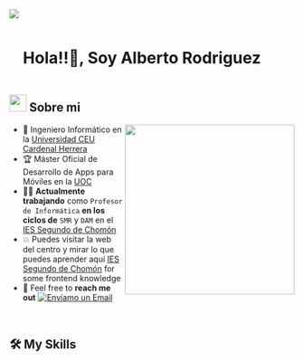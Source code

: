 <!--horizontal divider(gradiant)-->
<img src="https://user-images.githubusercontent.com/73097560/115834477-dbab4500-a447-11eb-908a-139a6edaec5c.gif">

<!--h1 without bottom border-->

<div id="user-content-toc">
  <ul align="left">
    <summary><h1 style="display: inline-block">Hola!!👋, Soy Alberto Rodriguez</h1></summary>
  </ul>
</div>


<!--About Me-->

## <picture><img src = "https://github.com/7oSkaaa/7oSkaaa/blob/main/Images/about_me.gif?raw=true" width = 30px></picture> Sobre mi

<picture> <img align="right" src="https://media.giphy.com/media/SWoSkN6DxTszqIKEqv/giphy.gif" width = 300px></picture>

- :school: Ingeniero Informático en la [Universidad CEU Cardenal Herrera](https://www.uchceu.es/)
- :trophy: Máster Oficial de Desarrollo de Apps para Móviles en la [UOC](https://www.uoc.edu/es)
- :technologist: **Actualmente trabajando** como `Profesor de Informática` **en los ciclos de** `SMR` y `DAM` en el  [IES Segundo de Chomón](https://www.iesch.org)
- :boom: Puedes visitar la web del centro y mirar lo que puedes aprender aquí [IES Segundo de Chomón](https://www.iesch.org) for some frontend knowledge
- :email: Feel free to **reach me out** [![Envíamo un Email](https://img.shields.io/static/v1?label=email&amp;message=ElioChiu&amp;color=EA4335&amp;style=flat-square)](mailto:arodriguezg@iesch.org)

<br>

## 🛠️ My Skills


